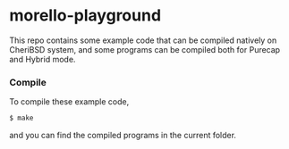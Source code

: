 # morello-playground

This repo contains some example code that can be compiled natively on CheriBSD system, and some programs can be compiled both for Purecap and Hybrid mode.

### Compile
To compile these example code, 

```bash
$ make
```

and you can find the compiled programs in the current folder.

